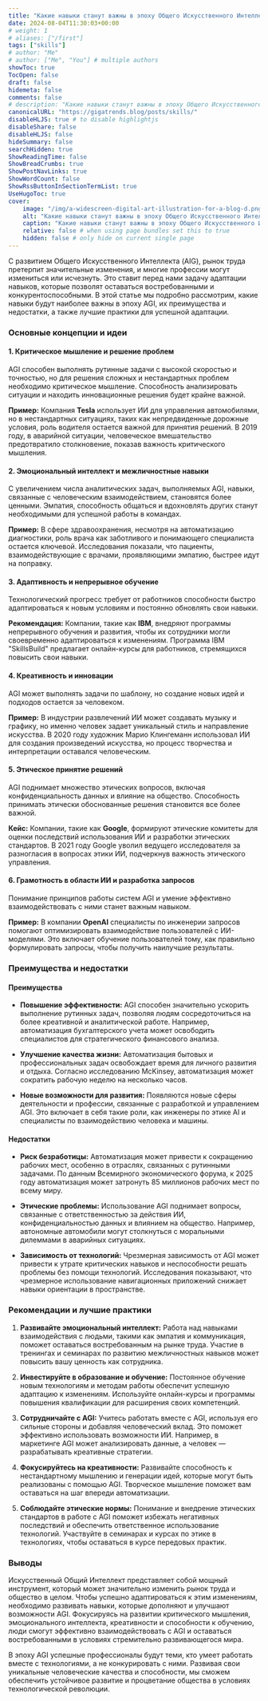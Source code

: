 ```yaml
---
title: "Какие навыки станут важны в эпоху Общего Искусственного Интеллекта (AIG)?"
date: 2024-08-04T11:30:03+00:00
# weight: 1
# aliases: ["/first"]
tags: ["skills"]
# author: "Me"
# author: ["Me", "You"] # multiple authors
showToc: true
TocOpen: false
draft: false
hidemeta: false
comments: false
# description: "Какие навыки станут важны в эпоху Общего Искусственного Интеллекта (AIG)?"
canonicalURL: "https://gigatrends.blog/posts/skills/"
disableHLJS: true # to disable highlightjs
disableShare: false
disableHLJS: false
hideSummary: false
searchHidden: true
ShowReadingTime: false
ShowBreadCrumbs: true
ShowPostNavLinks: true
ShowWordCount: false
ShowRssButtonInSectionTermList: true
UseHugoToc: true
cover:
    image: "/img/a-widescreen-digital-art-illustration-for-a-blog-d.png" # image path/url
    alt: "Какие навыки станут важны в эпоху Общего Искусственного Интеллекта?" # alt text
    caption: "Какие навыки станут важны в эпоху Общего Искусственного Интеллекта?" # display caption under cover
    relative: false # when using page bundles set this to true
    hidden: false # only hide on current single page
---
```


С развитием Общего Искусственного Интеллекта (AIG), рынок труда претерпит значительные изменения, и многие профессии могут измениться или исчезнуть. Это ставит перед нами задачу адаптации навыков, которые позволят оставаться востребованными и конкурентоспособными. В этой статье мы подробно рассмотрим, какие навыки будут наиболее важны в эпоху AGI, их преимущества и недостатки, а также лучшие практики для успешной адаптации.

### Основные концепции и идеи

#### 1. Критическое мышление и решение проблем

AGI способен выполнять рутинные задачи с высокой скоростью и точностью, но для решения сложных и нестандартных проблем необходимо критическое мышление. Способность анализировать ситуации и находить инновационные решения будет крайне важной.

**Пример:** Компания **Tesla** использует ИИ для управления автомобилями, но в нестандартных ситуациях, таких как непредвиденные дорожные условия, роль водителя остается важной для принятия решений. В 2019 году, в аварийной ситуации, человеческое вмешательство предотвратило столкновение, показав важность критического мышления.

#### 2. Эмоциональный интеллект и межличностные навыки

С увеличением числа аналитических задач, выполняемых AGI, навыки, связанные с человеческим взаимодействием, становятся более ценными. Эмпатия, способность общаться и вдохновлять других станут необходимыми для успешной работы в командах.

**Пример:** В сфере здравоохранения, несмотря на автоматизацию диагностики, роль врача как заботливого и понимающего специалиста остается ключевой. Исследования показали, что пациенты, взаимодействующие с врачами, проявляющими эмпатию, быстрее идут на поправку.

#### 3. Адаптивность и непрерывное обучение

Технологический прогресс требует от работников способности быстро адаптироваться к новым условиям и постоянно обновлять свои навыки.

**Рекомендация:** Компании, такие как **IBM**, внедряют программы непрерывного обучения и развития, чтобы их сотрудники могли своевременно адаптироваться к изменениям. Программа IBM "SkillsBuild" предлагает онлайн-курсы для работников, стремящихся повысить свои навыки.

#### 4. Креативность и инновации

AGI может выполнять задачи по шаблону, но создание новых идей и подходов остается за человеком.

**Пример:** В индустрии развлечений ИИ может создавать музыку и графику, но именно человек задает уникальный стиль и направление искусства. В 2020 году художник Марио Клингеманн использовал ИИ для создания произведений искусства, но процесс творчества и интерпретации оставался человеческим.

#### 5. Этическое принятие решений

AGI поднимает множество этических вопросов, включая конфиденциальность данных и влияние на общество. Способность принимать этически обоснованные решения становится все более важной.

**Кейс:** Компании, такие как **Google**, формируют этические комитеты для оценки последствий использования ИИ и разработки этических стандартов. В 2021 году Google уволил ведущего исследователя за разногласия в вопросах этики ИИ, подчеркнув важность этического управления.

#### 6. Грамотность в области ИИ и разработка запросов

Понимание принципов работы систем AGI и умение эффективно взаимодействовать с ними станет важным навыком.

**Пример:** В компании **OpenAI** специалисты по инженерии запросов помогают оптимизировать взаимодействие пользователей с ИИ-моделями. Это включает обучение пользователей тому, как правильно формулировать запросы, чтобы получить наилучшие результаты.

### Преимущества и недостатки

#### Преимущества

- **Повышение эффективности:** AGI способен значительно ускорить выполнение рутинных задач, позволяя людям сосредоточиться на более креативной и аналитической работе. Например, автоматизация бухгалтерского учета может освободить специалистов для стратегического финансового анализа.

- **Улучшение качества жизни:** Автоматизация бытовых и профессиональных задач освобождает время для личного развития и отдыха. Согласно исследованию McKinsey, автоматизация может сократить рабочую неделю на несколько часов.

- **Новые возможности для развития:** Появляются новые сферы деятельности и профессии, связанные с разработкой и управлением AGI. Это включает в себя такие роли, как инженеры по этике AI и специалисты по взаимодействию человека и машины.

#### Недостатки

- **Риск безработицы:** Автоматизация может привести к сокращению рабочих мест, особенно в отраслях, связанных с рутинными задачами. По данным Всемирного экономического форума, к 2025 году автоматизация может затронуть 85 миллионов рабочих мест по всему миру. 

- **Этические проблемы:** Использование AGI поднимает вопросы, связанные с ответственностью за действия ИИ, конфиденциальностью данных и влиянием на общество. Например, автономные автомобили могут столкнуться с моральными дилеммами в аварийных ситуациях.

- **Зависимость от технологий:** Чрезмерная зависимость от AGI может привести к утрате критических навыков и неспособности решать проблемы без помощи технологий. Исследования показывают, что чрезмерное использование навигационных приложений снижает навыки ориентации в пространстве.

### Рекомендации и лучшие практики

1. **Развивайте эмоциональный интеллект:** Работа над навыками взаимодействия с людьми, такими как эмпатия и коммуникация, поможет оставаться востребованным на рынке труда. Участие в тренингах и семинарах по развитию межличностных навыков может повысить вашу ценность как сотрудника.

2. **Инвестируйте в образование и обучение:** Постоянное обучение новым технологиям и методам работы обеспечит успешную адаптацию к изменениям. Используйте онлайн-курсы и программы повышения квалификации для расширения своих компетенций.

3. **Сотрудничайте с AGI:** Учитесь работать вместе с AGI, используя его сильные стороны и добавляя человеческий вклад. Это поможет эффективно использовать возможности ИИ. Например, в маркетинге AGI может анализировать данные, а человек — разрабатывать креативные стратегии.

4. **Фокусируйтесь на креативности:** Развивайте способность к нестандартному мышлению и генерации идей, которые могут быть реализованы с помощью AGI. Творческое мышление поможет вам оставаться на шаг впереди автоматизации.

5. **Соблюдайте этические нормы:** Понимание и внедрение этических стандартов в работе с AGI поможет избежать негативных последствий и обеспечить ответственное использование технологий. Участвуйте в семинарах и курсах по этике в технологиях, чтобы оставаться в курсе передовых практик.

### Выводы

Искусственный Общий Интеллект представляет собой мощный инструмент, который может значительно изменить рынок труда и общество в целом. Чтобы успешно адаптироваться к этим изменениям, необходимо развивать навыки, которые дополняют и улучшают возможности AGI. Фокусируясь на развитии критического мышления, эмоционального интеллекта, креативности и способности к обучению, люди смогут эффективно взаимодействовать с AGI и оставаться востребованными в условиях стремительно развивающегося мира.

В эпоху AGI успешные профессионалы будут теми, кто умеет работать вместе с технологиями, а не конкурировать с ними. Развивая свои уникальные человеческие качества и способности, мы сможем обеспечить устойчивое развитие и процветание общества в условиях технологической революции.
